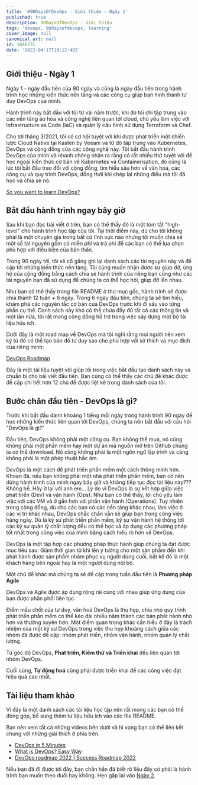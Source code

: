 ```yaml
---
title: '#90DaysOfDevOps - Giới thiệu - Ngày 1'
published: true
description: 90DaysOfDevOps - Giới thiệu
tags: 'devops, 90daysofdevops, learning'
cover_image: null
canonical_url: null
id: 1048731
date: '2022-04-17T10:12:40Z'
---
```


## Giới thiệu - Ngày 1

Ngày 1 - ngày đầu tiên của 90 ngày và cũng là ngày đầu tiên trong hành trình học những kiến thức nền tảng và các công cụ giúp bạn hình thành tư duy DevOps của mình.

Hành trình này bắt đầu với tôi từ vài năm trước, khi đó tôi chỉ tập trung vào các nền tảng ảo hóa và công nghệ liên quan tới cloud, chủ yếu làm việc với Infrastructure as Code (IaC) và quản lý cấu hình sử dụng Terraform và Chef.

Cho tới tháng 3/2021, tôi có cơ hội tuyệt vời khi được phát triển một chiến lược Cloud Native tại Kasten by Veeam và từ đó tập trung vào Kubernetes, DevOps và cộng đồng của các công nghệ này. Tôi bắt đầu hành trình DevOps của mình và nhanh chóng nhận ra rằng có rất nhiều thứ tuyệt vời để học ngoài kiến thức cơ bản về Kubernetes và Containerisation, đó cũng là lúc tôi bắt đầu trao đổi với cộng đồng, tìm hiểu sâu hơn về văn hoá, các công cụ và quy trình DevOps, đồng thời khi chép lại những điều mà tôi đã học và chia sẻ nó.

[So you want to learn DevOps?](https://blog.kasten.io/devops-learning-curve)

## Bắt đầu hành trình ngay bây giờ

Sau khi bạn đọc bài viết ở trên, bạn có thể thấy đó là một tóm tắt "high-level" cho hành trình học tập của tôi. Tại thời điểm này, dù cho tôi không phải là một chuyên gia trong bất cứ lĩnh vực nào nhưng tôi muốn chia sẻ một số tài nguyên gồm có miễn phí và trả phí để các bạn có thể lựa chọn phù hợp với điều kiện của bản thân.

Trong 90 ngày tới, tôi sẽ cố gắng ghi lại danh sách các tài nguyên này và đề cập tới những kiến thức nền tảng. Tôi cũng muốn nhận được sự giúp đỡ, ủng hộ của cộng đồng bằng cách chia sẻ hành trình của riêng bạn cũng như các tài nguyên bạn đã sử dụng để chúng ta có thể học hỏi, giúp đỡ lẫn nhau.

Như bạn có thể thấy trong file README ở thư mục gốc, hành trình sẽ được chia thành 12 tuần + 6 ngày. Trong 6 ngày đầu tiên, chúng ta sẽ tìm hiểu, khám phá các nguyên tắc cơ bản của DevOps trước khi đi sâu vào từng phần cụ thể. Danh sách này khó có thể chứa đầy đủ tất cả các thông tin và một lần nữa, tôi rất mong cộng đồng hỗ trợ trong việc xây dựng một bộ tài liệu hữu ích.

Dưới đây là một road map về DevOps mà tôi nghĩ rằng mọi người nên xem kỹ từ đó có thể tạo bản đồ tư duy sao cho phù hợp với sở thích và mục đích của riêng mình:

[DevOps Roadmap](https://roadmap.sh/devops)

Đây là một tài liệu tuyệt vời giúp tôi trong việc bắt đầu tạo danh sách này và chuẩn bị cho bài viết đầu tiên. Bạn cũng có thể thấy các chủ đề khác được đề cập chi tiết hơn 12 chủ đề được liệt kê trong danh sách của tôi.

## Bước chân đầu tiên - DevOps là gì?

Trước khi bắt đầu dành khoảng 1 tiếng mỗi ngày trong hành trình 90 ngày để học những kiến thức liên quan tới DevOps, chúng ta nên bắt đầu với câu hỏi "DevOps là gì?"

Đầu tiên, DevOps không phải một công cụ. Bạn không thể mua, nó cũng không phải một phần mềm hay một dự án mã nguồn mở trên Github chúng ta có thể download. Nó cũng không phải là một ngôn ngữ lập trình và càng không phải là một phép thuật hắc ám. 

DevOps là một cách để phát triển phần mềm một cách thông minh hơn. - Khoan đã, nếu bạn không phải một nhà phát triển phần mềm, bạn có nên dừng hành trình của mình ngay bây giờ và không tiếp tục đọc tài liệu này??? Không hề. Hãy ở lại với anh em... Lý do vì DevOps là sự kết hợp giữa việc phát triển (Dev) và vận hành (Ops). Như bạn có thể thấy, tôi chủ yếu làm việc với các VM và ở gần hơn với phần vận hành (Operations). Tuy nhiên trong cộng đồng, dù cho các bạn có các nền tảng khác nhau, làm việc ở các vị trí khác nhau, DevOps chắc chắn vẫn sẽ giúp bạn trong công việc hàng ngày. Dù là kỹ sư phát triển phần mềm, kỹ sư vận hành hệ thống tới các kỹ sư quản lý chất lượng đều có thể học và áp dụng các phương pháp tốt nhất trong công việc của mình bằng cách hiểu rõ hơn về DevOps.

DevOps là một tập hợp các phương pháp thực hành giúp chúng ta đạt được mục tiêu sau: Giảm thời gian từ khi lên ý tưởng cho một sản phẩm đến khi phát hành được sản phẩm nhằm phục vụ người dùng cuối, bất kể đó là một khách hàng bên ngoài hay là một người dùng nội bộ.

Một chủ đề khác mà chúng ta sẽ đề cập trong tuần đầu tiên là **Phương pháp Agile**

DevOps và Agile được áp dụng rộng rãi cùng với nhau giúp ứng dụng của bạn được phân phối liên tục.

Điểm mấu chốt của tư duy, văn hoá DevOps là thu hẹp, chia nhỏ quy trình phát triển phần mềm có thể kéo dài nhiều năm thành các bản phát hành nhỏ hơn và thường xuyên hơn. Một điểm quan trọng khác cần hiểu ở đây là trách nhiệm của một kỹ sư DevOps trong việc thu hẹp khoảng cách giữa các nhóm đã được đề cập: nhóm phát triển, nhóm vận hành, nhóm quản lý chất lượng.

Từ góc độ DevOps, **Phát triển, Kiểm thử và Triển khai** đều liên quan tới nhóm DevOps.

Cuối cùng, **Tự động hoá** cũng phải được triển khai để các công việc đạt hiệu quả cao nhất.

## Tài liệu tham khảo

Vì đây là một danh sách các tài liệu học tập nên rất mong các bạn có thể đóng góp, bổ sung thêm tư liệu hữu ích vào các file README.

Bạn nên xem tất cả những videos bên dưới và hi vọng bạn có thể liên kết chúng với những giải thích ở phía trên.

- [DevOps in 5 Minutes](https://www.youtube.com/watch?v=Xrgk023l4lI)
- [What is DevOps? Easy Way](https://www.youtube.com/watch?v=_Gpe1Zn-1fE&t=43s)
- [DevOps roadmap 2022 | Success Roadmap 2022](https://www.youtube.com/watch?v=7l_n97Mt0ko)

Nếu bạn đã đi được tới đây, bạn chắn hẳn đã biết rõ liệu đây có phải là hành trình bạn muốn theo đuổi hay không. Hẹn gặp lại vào [Ngày 2](day02.md).
